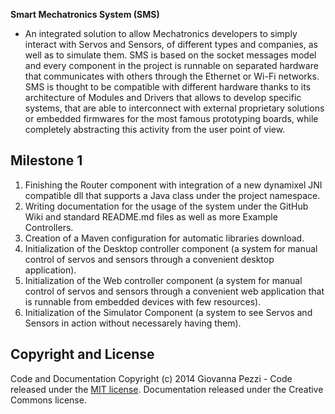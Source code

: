 **Smart Mechatronics System (SMS)**

- An integrated solution to allow Mechatronics developers to simply interact with Servos and Sensors, of different types and companies, as well as to simulate them. SMS is based on the socket messages model and every component in the project is runnable on separated hardware that communicates with others through the Ethernet or Wi-Fi networks. SMS is thought to be compatible with different hardware thanks to its architecture of Modules and Drivers that allows to develop specific systems, that are able to interconnect with external proprietary solutions or embedded firmwares for the most famous prototyping boards, while completely abstracting this activity from the user point of view.


## Milestone 1
1) Finishing the Router component with integration of a new dynamixel JNI compatible dll that supports a Java class under the project namespace.
2) Writing documentation for the usage of the system under the GitHub Wiki and standard README.md files as well as more Example Controllers.
3) Creation of a Maven configuration for automatic libraries download.
4) Initialization of the Desktop controller component (a system for manual control of servos and sensors through a convenient desktop application).
5) Initialization of the Web controller component (a system for manual control of servos and sensors through a convenient web application that is runnable from embedded devices with few resources).
6) Initialization of the Simulator Component (a system to see Servos and Sensors in action without necessarely having them).


## Copyright and License

Code and Documentation Copyright (c) 2014 Giovanna Pezzi - Code released under the [MIT license](LICENSE). Documentation released under the Creative Commons license.
